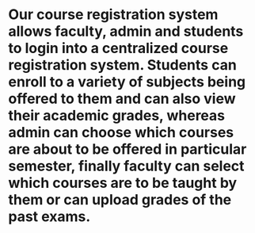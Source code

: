 # Our course registration system allows faculty, admin and students to login into a centralized course registration system. Students can enroll to a variety of subjects being offered to them and can also view their academic grades, whereas admin  can choose which courses are about to be offered in particular semester, finally faculty can select which courses are to be taught by them or can upload grades of the past exams.
